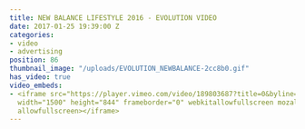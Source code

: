 ```yaml
---
title: NEW BALANCE LIFESTYLE 2016 - EVOLUTION VIDEO
date: 2017-01-25 19:39:00 Z
categories:
- video
- advertising
position: 86
thumbnail_image: "/uploads/EVOLUTION_NEWBALANCE-2cc8b0.gif"
has_video: true
video_embeds:
- <iframe src="https://player.vimeo.com/video/189803687?title=0&byline=0&portrait=0"
  width="1500" height="844" frameborder="0" webkitallowfullscreen mozallowfullscreen
  allowfullscreen></iframe>
---
```


